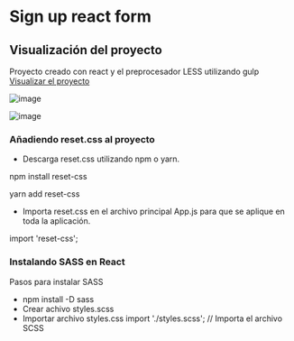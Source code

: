 # Sign up react form

## Visualización del proyecto

Proyecto creado con react y el preprocesador LESS utilizando gulp
[Visualizar el proyecto]([https://alex-full-stuck-developer.netlify.app/](https://jade-buttercream-0bc470.netlify.app/))

![image](https://github.com/AlexMunozDevWeb/signup-form-react/assets/39050227/837bd08d-a3a8-4f07-a512-e6cb45b7f9c6)

![image](https://github.com/AlexMunozDevWeb/signup-form-react/assets/39050227/37e9534a-a7bf-4041-b132-7972c539753e)

### Añadiendo reset.css al proyecto
- Descarga reset.css utilizando npm o yarn.

npm install reset-css

yarn add reset-css

- Importa reset.css en el archivo principal App.js para que se aplique en toda la aplicación.

import 'reset-css';

### Instalando SASS en React

Pasos para instalar SASS

- npm install -D sass
- Crear achivo styles.scss
- Importar archivo styles.css
import './styles.scss'; // Importa el archivo SCSS
